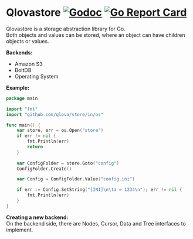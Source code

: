 # Qlovastore [![Godoc](https://godoc.org/github.com/qlova/seed?status.svg)](https://godoc.org/github.com/qlova/seed) [![Go Report Card](https://goreportcard.com/badge/github.com/qlova/seed)](https://goreportcard.com/report/github.com/qlova/seed)

Qlovastore is a storage abstraction library for Go.  
Both objects and values can be stored, where an object can have children objects or values.  

**Backends:**  

* Amazon S3
* BoltDB
* Operating System

**Example:**  

```Go
package main

import "fmt"
import "github.com/qlova/store/in/os"

func main() {
	var store, err = os.Open("store")
	if err != nil {
		fmt.Println(err)
		return
    }
    
    var ConfigFolder = store.Goto("config")
    ConfigFolder.Create()

	var Config = ConfigFolder.Value("config.ini")

	if err := Config.SetString("[INI]\n\ta = 1234\n"); err != nil {
		fmt.Println(err)
	}
}
```

**Creating a new backend:**  
On the backend side, there are Nodes, Cursor, Data and Tree interfaces to implement.  
